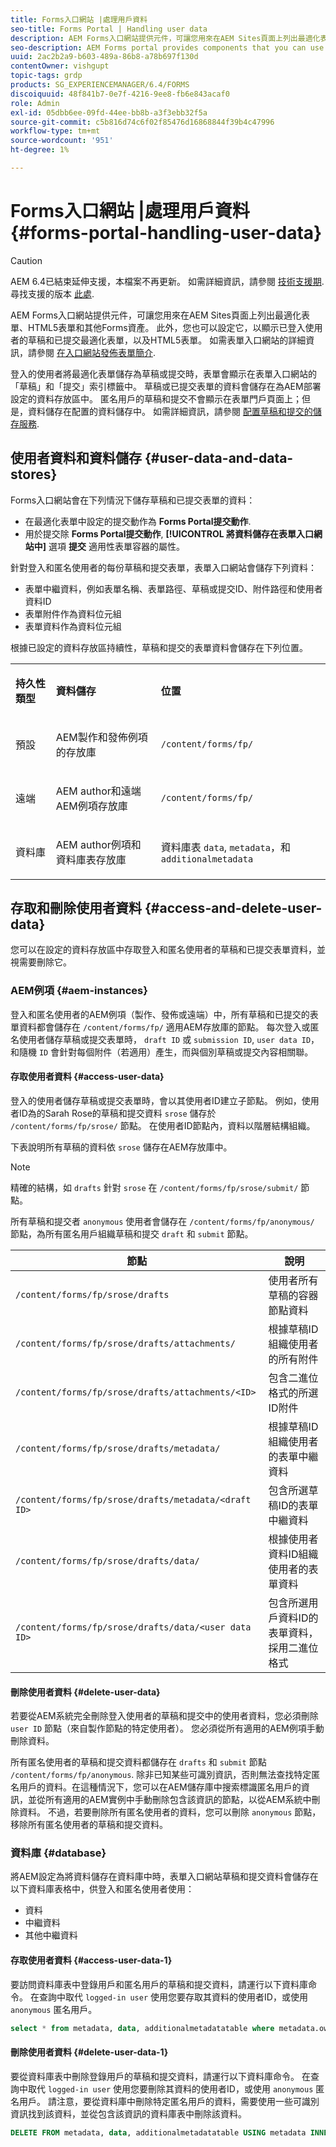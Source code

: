 ```yaml
---
title: Forms入口網站 |處理用戶資料
seo-title: Forms Portal | Handling user data
description: AEM Forms入口網站提供元件，可讓您用來在AEM Sites頁面上列出最適化表單、HTML5表單和其他Forms資產。 了解Forms入口網站如何儲存草稿和已提交表單的資料。 深入了解如何為設定的資料存放區中的登入匿名使用者存取草稿和已提交的表單資料，並視需要將其刪除。
seo-description: AEM Forms portal provides components that you can use to list adaptive forms, HTML5 forms, and other Forms assets on AEM Sites page. Learn how Forms portal stores data for draft and submitted forms. Dig deeper on how to access draft and submitted forms data for logged-in and anonymous users in the configured data stores, and if required, delete it.
uuid: 2ac2b2a9-b603-489a-86b8-a78b697f130d
contentOwner: vishgupt
topic-tags: grdp
products: SG_EXPERIENCEMANAGER/6.4/FORMS
discoiquuid: 48f841b7-0e7f-4216-9ee8-fb6e843acaf0
role: Admin
exl-id: 05dbb6ee-09fd-44ee-bb8b-a3f3ebb32f5a
source-git-commit: c5b816d74c6f02f85476d16868844f39b4c47996
workflow-type: tm+mt
source-wordcount: '951'
ht-degree: 1%

---
```


# Forms入口網站 |處理用戶資料 {#forms-portal-handling-user-data}

>[!CAUTION]
>
>AEM 6.4已結束延伸支援，本檔案不再更新。 如需詳細資訊，請參閱 [技術支援期](https://helpx.adobe.com//tw/support/programs/eol-matrix.html). 尋找支援的版本 [此處](https://experienceleague.adobe.com/docs/).

AEM Forms入口網站提供元件，可讓您用來在AEM Sites頁面上列出最適化表單、HTML5表單和其他Forms資產。 此外，您也可以設定它，以顯示已登入使用者的草稿和已提交最適化表單，以及HTML5表單。 如需表單入口網站的詳細資訊，請參閱 [在入口網站發佈表單簡介](/help/forms/using/introduction-publishing-forms.md).

登入的使用者將最適化表單儲存為草稿或提交時，表單會顯示在表單入口網站的「草稿」和「提交」索引標籤中。 草稿或已提交表單的資料會儲存在為AEM部署設定的資料存放區中。 匿名用戶的草稿和提交不會顯示在表單門戶頁面上；但是，資料儲存在配置的資料儲存中。 如需詳細資訊，請參閱 [配置草稿和提交的儲存服務](/help/forms/using/configuring-draft-submission-storage.md).

## 使用者資料和資料儲存 {#user-data-and-data-stores}

Forms入口網站會在下列情況下儲存草稿和已提交表單的資料：

* 在最適化表單中設定的提交動作為 **Forms Portal提交動作**.
* 用於提交除 **Forms Portal提交動作**, **[!UICONTROL 將資料儲存在表單入口網站中]** 選項 **提交** 適用性表單容器的屬性。

針對登入和匿名使用者的每份草稿和提交表單，表單入口網站會儲存下列資料：

* 表單中繼資料，例如表單名稱、表單路徑、草稿或提交ID、附件路徑和使用者資料ID
* 表單附件作為資料位元組
* 表單資料作為資料位元組

根據已設定的資料存放區持續性，草稿和提交的表單資料會儲存在下列位置。

<table> 
 <tbody> 
  <tr> 
   <td><p><strong>持久性類型</strong></p> </td> 
   <td><p><strong>資料儲存</strong></p> </td> 
   <td><p><strong>位置</strong></p> </td> 
  </tr> 
  <tr> 
   <td><p>預設</p> </td> 
   <td><p>AEM製作和發佈例項的存放庫</p> </td> 
   <td><p><code>/content/forms/fp/</code></p> </td> 
  </tr> 
  <tr> 
   <td><p>遠端</p> </td> 
   <td><p>AEM author和遠端AEM例項存放庫</p> </td> 
   <td><p><code>/content/forms/fp/</code></p> </td> 
  </tr> 
  <tr> 
   <td><p>資料庫</p> </td> 
   <td><p>AEM author例項和資料庫表存放庫</p> </td> 
   <td>資料庫表 <code>data</code>, <code>metadata</code>，和 <code>additionalmetadata</code></td> 
  </tr> 
 </tbody> 
</table>

## 存取和刪除使用者資料 {#access-and-delete-user-data}

您可以在設定的資料存放區中存取登入和匿名使用者的草稿和已提交表單資料，並視需要刪除它。

### AEM例項 {#aem-instances}

登入和匿名使用者的AEM例項（製作、發佈或遠端）中，所有草稿和已提交的表單資料都會儲存在 `/content/forms/fp/` 適用AEM存放庫的節點。 每次登入或匿名使用者儲存草稿或提交表單時， `draft ID` 或 `submission ID`, `user data ID`，和隨機 `ID` 會針對每個附件（若適用）產生，而與個別草稿或提交內容相關聯。

#### 存取使用者資料 {#access-user-data}

登入的使用者儲存草稿或提交表單時，會以其使用者ID建立子節點。 例如，使用者ID為的Sarah Rose的草稿和提交資料 `srose` 儲存於 `/content/forms/fp/srose/` 節點。 在使用者ID節點內，資料以階層結構組織。

下表說明所有草稿的資料依 `srose` 儲存在AEM存放庫中。

>[!NOTE]
>
>精確的結構，如 `drafts` 針對 `srose` 在 `/content/forms/fp/srose/submit/` 節點。
>
>所有草稿和提交者 `anonymous` 使用者會儲存在 `/content/forms/fp/anonymous/` 節點，為所有匿名用戶組織草稿和提交 `draft` 和 `submit` 節點。

| 節點 | 說明 |
|---|---|
| `/content/forms/fp/srose/drafts` | 使用者所有草稿的容器節點資料 |
| `/content/forms/fp/srose/drafts/attachments/` | 根據草稿ID組織使用者的所有附件 |
| `/content/forms/fp/srose/drafts/attachments/<ID>` | 包含二進位格式的所選ID附件 |
| `/content/forms/fp/srose/drafts/metadata/` | 根據草稿ID組織使用者的表單中繼資料 |
| `/content/forms/fp/srose/drafts/metadata/<draft ID>` | 包含所選草稿ID的表單中繼資料 |
| `/content/forms/fp/srose/drafts/data/` | 根據使用者資料ID組織使用者的表單資料 |
| `/content/forms/fp/srose/drafts/data/<user data ID>` | 包含所選用戶資料ID的表單資料，採用二進位格式 |

#### 刪除使用者資料 {#delete-user-data}

若要從AEM系統完全刪除登入使用者的草稿和提交中的使用者資料，您必須刪除 `user ID` 節點（來自製作節點的特定使用者）。 您必須從所有適用的AEM例項手動刪除資料。

所有匿名使用者的草稿和提交資料都儲存在 `drafts` 和 `submit` 節點 `/content/forms/fp/anonymous`. 除非已知某些可識別資訊，否則無法查找特定匿名用戶的資料。在這種情況下，您可以在AEM儲存庫中搜索標識匿名用戶的資訊，並從所有適用的AEM實例中手動刪除包含該資訊的節點，以從AEM系統中刪除資料。 不過，若要刪除所有匿名使用者的資料，您可以刪除 `anonymous` 節點，移除所有匿名使用者的草稿和提交資料。

### 資料庫 {#database}

將AEM設定為將資料儲存在資料庫中時，表單入口網站草稿和提交資料會儲存在以下資料庫表格中，供登入和匿名使用者使用：

* 資料
* 中繼資料
* 其他中繼資料

#### 存取使用者資料 {#access-user-data-1}

要訪問資料庫表中登錄用戶和匿名用戶的草稿和提交資料，請運行以下資料庫命令。 在查詢中取代 `logged-in user` 使用您要存取其資料的使用者ID，或使用 `anonymous` 匿名用戶。

```sql
select * from metadata, data, additionalmetadatatable where metadata.owner = 'logged-in user' and metadata.id = additionalmetadatatable.id and metadata.userdataID = data.id
```

#### 刪除使用者資料 {#delete-user-data-1}

要從資料庫表中刪除登錄用戶的草稿和提交資料，請運行以下資料庫命令。 在查詢中取代 `logged-in user` 使用您要刪除其資料的使用者ID，或使用 `anonymous` 匿名用戶。 請注意，要從資料庫中刪除特定匿名用戶的資料，需要使用一些可識別資訊找到該資料，並從包含該資訊的資料庫表中刪除該資料。

```sql
DELETE FROM metadata, data, additionalmetadatatable USING metadata INNER JOIN data ON metadata.userdataID = data.id INNER JOIN additionalmetadatatable ON metadata.id = additionalmetadatatable.id WHERE metadata.owner = 'logged-in user'
```
